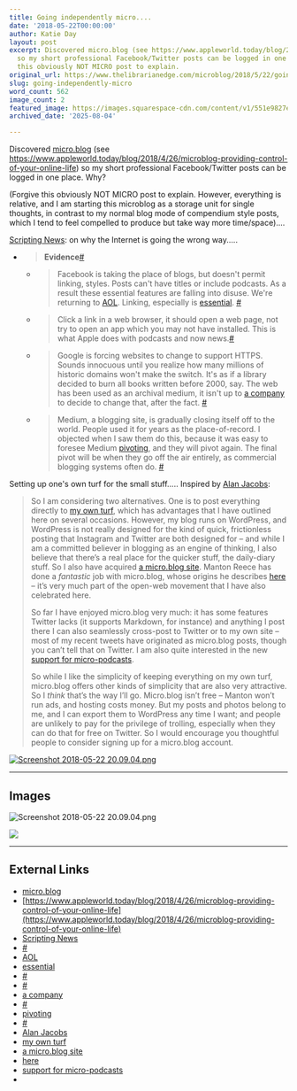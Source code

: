 ```yaml
---
title: Going independently micro....
date: '2018-05-22T00:00:00'
author: Katie Day
layout: post
excerpt: Discovered micro.blog (see https://www.appleworld.today/blog/2018/4/26/microblog-providing-control-of-your-online-life)
  so my short professional Facebook/Twitter posts can be logged in one place.  Why? (Forgive
  this obviously NOT MICRO post to explain.
original_url: https://www.thelibrarianedge.com/microblog/2018/5/22/going-independently-micro
slug: going-independently-micro
word_count: 562
image_count: 2
featured_image: https://images.squarespace-cdn.com/content/v1/551e9827e4b0a00742213303/1526994559676-GR1EGSJ1TFDYQRBB960T/Screenshot+2018-05-22+20.09.04.png
archived_date: '2025-08-04'

---
```


Discovered [micro.blog](https://micro.blog/) \(see <https://www.appleworld.today/blog/2018/4/26/microblog-providing-control-of-your-online-life>\) so my short professional Facebook/Twitter posts can be logged in one place. Why?

\(Forgive this obviously NOT MICRO post to explain. However, everything is relative, and I am starting this microblog as a storage unit for single thoughts, in contrast to my normal blog mode of compendium style posts, which I tend to feel compelled to produce but take way more time/space\)....

[Scripting News](http://scripting.com/2018/05/10/133513.html): on why the Internet is going the wrong way.....
  * > **Evidence**[\#](http://scripting.com/2018/05/10/133513.html#a134031)
    * > Facebook is taking the place of blogs, but doesn't permit linking, styles. Posts can't have titles or include podcasts. As a result these essential features are falling into disuse. We're returning to [AOL](https://en.wikipedia.org/wiki/AOL). Linking, especially is [essential](http://scripting.com/scripting/manila/bloggerCon/ruleoflinks.html). [\#](http://scripting.com/2018/05/10/133513.html#a133600)
    * > Click a link in a web browser, it should open a web page, not try to open an app which you may not have installed. This is what Apple does with podcasts and now news.[\#](http://scripting.com/2018/05/10/133513.html#a133519)
    * > Google is forcing websites to change to support HTTPS. Sounds innocuous until you realize how many millions of historic domains won't make the switch. It's as if a library decided to burn all books written before 2000, say. The web has been used as an archival medium, it isn't up to [a company](http://this.how/googleAndHttp/) to decide to change that, after the fact. [\#](http://scripting.com/2018/05/10/133513.html#a133654)
    * > Medium, a blogging site, is gradually closing itself off to the world. People used it for years as the place-of-record. I objected when I saw them do this, because it was easy to foresee Medium [pivoting](https://www.google.com/search?q=medium+pivot+williams&rlz=1C5CHFA_enUS743US747&oq=medium+pivot+williams&aqs=chrome..69i57j69i64.30700j0j4&sourceid=chrome&ie=UTF-8), and they will pivot again. The final pivot will be when they go off the air entirely, as commercial blogging systems often do. [\#](http://scripting.com/2018/05/10/133513.html#a133918)

Setting up one's own turf for the small stuff.....
Inspired by [Alan Jacobs](http://text-patterns.thenewatlantis.com/2018/05/social-media-their-way-or-my-way.html):

> So I am considering two alternatives. One is to post everything directly to [my own turf](https://blog.ayjay.org/), which has advantages that I have outlined here on several occasions. However, my blog runs on WordPress, and WordPress is not really designed for the kind of quick, frictionless posting that Instagram and Twitter are both designed for – and while I am a committed believer in blogging as an engine of thinking, I also believe that there’s a real place for the quicker stuff, the daily-diary stuff. So I also have acquired [a micro.blog site](https://ayjay.micro.blog/). Manton Reece has done a _fantastic_ job with micro.blog, whose origins he describes [here](http://help.micro.blog/2015/why-i-created-this/) – it’s very much part of the open-web movement that I have also celebrated here.
>
> So far I have enjoyed micro.blog very much: it has some features Twitter lacks \(it supports Markdown, for instance\) and anything I post there I can also seamlessly cross-post to Twitter or to my own site – most of my recent tweets have originated as micro.blog posts, though you can’t tell that on Twitter. I am also quite interested in the new [support for micro-podcasts](https://www.manton.org/2018/04/wavelength-for-micro-blog.html).
>
> So while I like the simplicity of keeping everything on my own turf, micro.blog offers other kinds of simplicity that are also very attractive. So I _think_ that’s the way I’ll go. Micro.blog isn’t free – Manton won’t run ads, and hosting costs money. But my posts and photos belong to me, and I can export them to WordPress any time I want; and people are unlikely to pay for the privilege of trolling, especially when they can do that for free on Twitter. So I would encourage you thoughtful people to consider signing up for a micro.blog account.

[ ![Screenshot 2018-05-22 20.09.04.png](https://images.squarespace-cdn.com/content/v1/551e9827e4b0a00742213303/1526994559676-GR1EGSJ1TFDYQRBB960T/Screenshot+2018-05-22+20.09.04.png) ](https://micro.blog/librarianedge)

---

## Images

![Screenshot 2018-05-22 20.09.04.png](https://images.squarespace-cdn.com/content/v1/551e9827e4b0a00742213303/1526994559676-GR1EGSJ1TFDYQRBB960T/Screenshot+2018-05-22+20.09.04.png)

![](https://assets.squarespace.com/universal/images-v6/default-avatar.png)



---

## External Links

- [micro.blog](https://micro.blog/)
- [https://www.appleworld.today/blog/2018/4/26/microblog-providing-control-of-your-online-life](https://www.appleworld.today/blog/2018/4/26/microblog-providing-control-of-your-online-life)
- [Scripting News](http://scripting.com/2018/05/10/133513.html)
- [#](http://scripting.com/2018/05/10/133513.html#a134031)
- [AOL](https://en.wikipedia.org/wiki/AOL)
- [essential](http://scripting.com/scripting/manila/bloggerCon/ruleoflinks.html)
- [#](http://scripting.com/2018/05/10/133513.html#a133600)
- [#](http://scripting.com/2018/05/10/133513.html#a133519)
- [a company](http://this.how/googleAndHttp/)
- [#](http://scripting.com/2018/05/10/133513.html#a133654)
- [pivoting](https://www.google.com/search?q=medium+pivot+williams&rlz=1C5CHFA_enUS743US747&oq=medium+pivot+williams&aqs=chrome..69i57j69i64.30700j0j4&sourceid=chrome&ie=UTF-8)
- [#](http://scripting.com/2018/05/10/133513.html#a133918)
- [Alan Jacobs](http://text-patterns.thenewatlantis.com/2018/05/social-media-their-way-or-my-way.html)
- [my own turf](https://blog.ayjay.org/)
- [a micro.blog site](https://ayjay.micro.blog/)
- [here](http://help.micro.blog/2015/why-i-created-this/)
- [support for micro-podcasts](https://www.manton.org/2018/04/wavelength-for-micro-blog.html)
- [](https://micro.blog/librarianedge)

